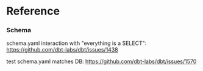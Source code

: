 # Reference

### Schema

schema.yaml interaction with "everything is a SELECT": https://github.com/dbt-labs/dbt/issues/1438

test schema.yaml matches DB: https://github.com/dbt-labs/dbt/issues/1570
